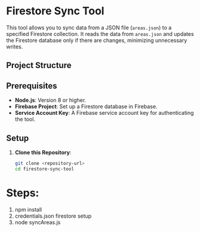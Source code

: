 # Firestore Sync Tool

This tool allows you to sync data from a JSON file (`areas.json`) to a specified Firestore collection. It reads the data from `areas.json` and updates the Firestore database only if there are changes, minimizing unnecessary writes.

## Project Structure


## Prerequisites

- **Node.js**: Version 8 or higher.
- **Firebase Project**: Set up a Firestore database in Firebase.
- **Service Account Key**: A Firebase service account key for authenticating the tool.

## Setup

1. **Clone this Repository**:
   ```bash
   git clone <repository-url>
   cd firestore-sync-tool

# Steps:

1. npm install
2. credentials.json firestore setup
3. node syncAreas.js
